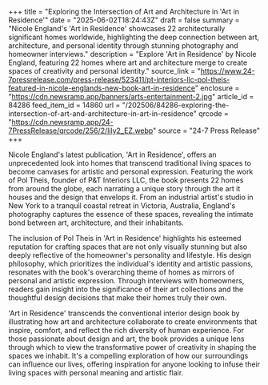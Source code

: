 +++
title = "Exploring the Intersection of Art and Architecture in 'Art in Residence'"
date = "2025-06-02T18:24:43Z"
draft = false
summary = "Nicole England's 'Art in Residence' showcases 22 architecturally significant homes worldwide, highlighting the deep connection between art, architecture, and personal identity through stunning photography and homeowner interviews."
description = "Explore 'Art in Residence' by Nicole England, featuring 22 homes where art and architecture merge to create spaces of creativity and personal identity."
source_link = "https://www.24-7pressrelease.com/press-release/523411/pt-interiors-llc-pol-theis-featured-in-nicole-englands-new-book-art-in-residence"
enclosure = "https://cdn.newsramp.app/banners/arts-entertainment-2.jpg"
article_id = 84286
feed_item_id = 14860
url = "/202506/84286-exploring-the-intersection-of-art-and-architecture-in-art-in-residence"
qrcode = "https://cdn.newsramp.app/24-7PressRelease/qrcode/256/2/lily2_EZ.webp"
source = "24-7 Press Release"
+++

<p>Nicole England's latest publication, 'Art in Residence', offers an unprecedented look into homes that transcend traditional living spaces to become canvases for artistic and personal expression. Featuring the work of Pol Theis, founder of P&T Interiors LLC, the book presents 22 homes from around the globe, each narrating a unique story through the art it houses and the design that envelops it. From an industrial artist's studio in New York to a tranquil coastal retreat in Victoria, Australia, England's photography captures the essence of these spaces, revealing the intimate bond between art, architecture, and their inhabitants.</p><p>The inclusion of Pol Theis in 'Art in Residence' highlights his esteemed reputation for crafting spaces that are not only visually stunning but also deeply reflective of the homeowner's personality and lifestyle. His design philosophy, which prioritizes the individual's identity and artistic passions, resonates with the book's overarching theme of homes as mirrors of personal and artistic expression. Through interviews with homeowners, readers gain insight into the significance of their art collections and the thoughtful design decisions that make their homes truly their own.</p><p>'Art in Residence' transcends the conventional interior design book by illustrating how art and architecture collaborate to create environments that inspire, comfort, and reflect the rich diversity of human experience. For those passionate about design and art, the book provides a unique lens through which to view the transformative power of creativity in shaping the spaces we inhabit. It's a compelling exploration of how our surroundings can influence our lives, offering inspiration for anyone looking to infuse their living spaces with personal meaning and artistic flair.</p>